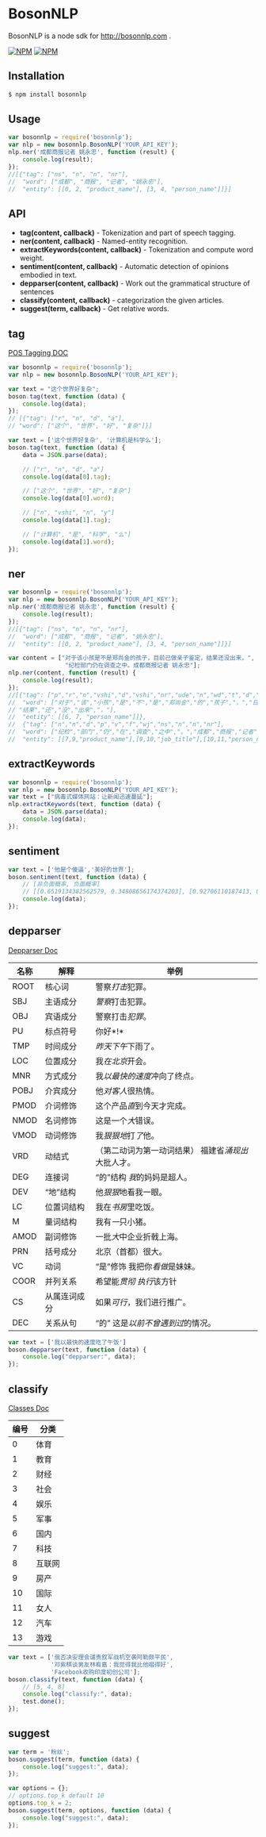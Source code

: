 BosonNLP
========

BosonNLP is a node sdk for http://bosonnlp.com .

[![NPM](https://nodei.co/npm/bosonnlp.png?stars&downloads)](https://nodei.co/npm/bosonnlp/) [![NPM](https://nodei.co/npm-dl/bosonnlp.png)](https://nodei.co/npm/bosonnlp/)

Installation
------------

```bash
$ npm install bosonnlp
```

Usage
-----

```javascript
var bosonnlp = require('bosonnlp');
var nlp = new bosonnlp.BosonNLP('YOUR_API_KEY');
nlp.ner('成都商报记者 姚永忠', function (result) {
	console.log(result);
});
//[{"tag": ["ns", "n", "n", "nr"], 
//  "word": ["成都", "商报", "记者", "姚永忠"], 
//  "entity": [[0, 2, "product_name"], [3, 4, "person_name"]]}]
```

API
---

* __tag(content, callback)__ - Tokenization and part of speech tagging.
* __ner(content, callback)__ - Named-entity recognition.
* __extractKeywords(content, callback)__ - Tokenization and compute word weight.
* __sentiment(content, callback)__ - Automatic detection of opinions embodied in text.
* __depparser(content, callback)__ - Work out the grammatical structure of sentences
* __classify(content, callback)__ - categorization the given articles.
* __suggest(term, callback)__ - Get relative words.

tag
---

[POS Tagging DOC](http://docs.bosonnlp.com/tag_rule.html)

```javascript
var bosonnlp = require('bosonnlp');
var nlp = new bosonnlp.BosonNLP('YOUR_API_KEY');

var text = "这个世界好复杂";
boson.tag(text, function (data) {
	console.log(data);
});
// [{"tag": ["r", "n", "d", "a"], 
// "word": ["这个", "世界", "好", "复杂"]}]

var text = ['这个世界好复杂', '计算机是科学么'];
boson.tag(text, function (data) {
	data = JSON.parse(data); 

	// ["r", "n", "d", "a"]
	console.log(data[0].tag); 

	// ["这个", "世界", "好", "复杂"]
	console.log(data[0].word); 

	// ["n", "vshi", "n", "y"]
	console.log(data[1].tag); 

	// ["计算机", "是", "科学", "么"]
	console.log(data[1].word); 
});
```

ner
---

```javascript
var bosonnlp = require('bosonnlp');
var nlp = new bosonnlp.BosonNLP('YOUR_API_KEY');
nlp.ner('成都商报记者 姚永忠', function (result) {
	console.log(result);
});
//[{"tag": ["ns", "n", "n", "nr"], 
//  "word": ["成都", "商报", "记者", "姚永忠"], 
//  "entity": [[0, 2, "product_name"], [3, 4, "person_name"]]}]

var content = ["对于该小孩是不是郑尚金的孩子，目前已做亲子鉴定，结果还没出来，",
                "纪检部门仍在调查之中。成都商报记者 姚永忠"];
nlp.ner(content, function (result) {
	console.log(result);
});
//[{"tag": ["p","r","n","vshi","d","vshi","nr","ude","n","wd","t","d","v","n","n","wd","n","d","d","v","wd"],
//  "word": ["对于","该","小孩","是","不","是","郑尚金","的","孩子","，","目前","已","做","亲子","鉴定","，",
// "结果","还","没","出来","，"], 
//  "entity": [[6, 7, "person_name"]]},
//  {"tag": ["n","n","d","p","v","f","wj","ns","n","n","nr"], 
//  "word": ["纪检","部门","仍","在","调查","之中","。","成都","商报","记者","姚永忠"], 
//  "entity": [[7,9,"product_name"],[9,10,"job_title"],[10,11,"person_name"]]}]
```

extractKeywords
---------------

```javascript
var bosonnlp = require('bosonnlp');
var nlp = new bosonnlp.BosonNLP('YOUR_API_KEY');
var text = ["病毒式媒体网站：让新闻迅速蔓延"];
nlp.extractKeywords(text, function (data) {
	data = JSON.parse(data);
	console.log(data);
});
```

sentiment
---------

```javascript
var text = ['他是个傻逼','美好的世界'];
boson.sentiment(text, function (data) {
    // [非负面概率, 负面概率]
    // [[0.6519134382562579, 0.34808656174374203], [0.92706110187413, 0.07293889812586994]]
	console.log(data);
});
```

depparser
---------
[Depparser Doc](http://docs.bosonnlp.com/depparser.html)

名称 | 解释	 |举例
----|--------|---
ROOT	| 核心词	| 警察*打击*犯罪。
SBJ	| 主语成分	| *警察*打击犯罪。
OBJ	| 宾语成分	| 警察打击*犯罪*。
PU	| 标点符号	| 你好*!*
TMP	| 时间成分	| *昨天下午*下雨了。
LOC	| 位置成分	| 我*在北京*开会。
MNR	| 方式成分	| 我*以最快的速度*冲向了终点。
POBJ	| 介宾成分	| 他*对客人*很热情。
PMOD	| 介词修饰	| 这个产品*直*到今天才完成。
NMOD	| 名词修饰	| 这是一个*大*错误。
VMOD	| 动词修饰	| 我*狠狠地*打*了*他。
VRD	| 动结式 | （第二动词为第一动词结果）	福建省*涌现出*大批人才。
DEG	| 连接词| “的”结构	*我*的妈妈是超人。
DEV	| “地”结构|	他*狠狠*地看我一眼。
LC	| 位置词结构	| 我在*书房*里吃饭。
M	| 量词结构	| 我有*一*只小猪。
AMOD	| 副词修饰	| 一批*大*中企业折戟上海。
PRN	| 括号成分	| 北京（首都）很大。
VC	| 动词| “是”修饰	我把你*看做*是妹妹。
COOR	| 并列关系	| 希望能*贯彻* *执行*该方针
CS	| 从属连词成分	| 如果*可行*，我们进行推广。
DEC	| 关系从句| “的”	这是*以前不曾遇到过*的情况。

```javascript
var text = ['我以最快的速度吃了午饭']
boson.depparser(text, function (data) {
	console.log("depparser:", data);
});
```

classify
--------
[Classes Doc](http://docs.bosonnlp.com/classify.html)

编号 | 分类
----|----
0   | 体育
1   | 教育
2	| 财经
3	| 社会
4	| 娱乐
5	| 军事
6	| 国内
7	| 科技
8	| 互联网
9	| 房产
10	| 国际
11	| 女人
12	| 汽车
13	| 游戏

```javascript
var text = ['俄否决安理会谴责叙军战机空袭阿勒颇平民',
			'邓紫棋谈男友林宥嘉：我觉得我比他唱得好',
			'Facebook收购印度初创公司'];
boson.classify(text, function (data) {
    // [5, 4, 8]
	console.log("classify:", data);
	test.done();
});
```

suggest
-------

```javascript
var term = '粉丝';
boson.suggest(term, function (data) {
	console.log("suggest:", data);
});

var options = {};
// options.top_k default 10
options.top_k = 2;
boson.suggest(term, options, function (data) {
	console.log("suggest:", data);
});

```







